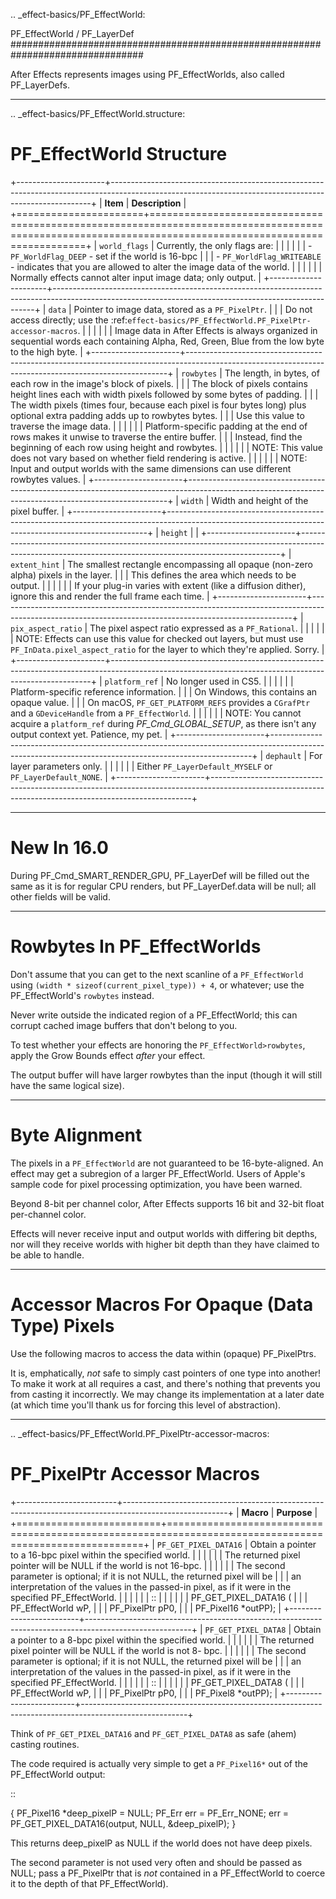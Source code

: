 .. _effect-basics/PF_EffectWorld:

PF_EffectWorld / PF_LayerDef
################################################################################

After Effects represents images using PF_EffectWorlds, also called PF_LayerDefs.

----

.. _effect-basics/PF_EffectWorld.structure:

PF_EffectWorld Structure
================================================================================

+----------------------+-------------------------------------------------------------------------------------------------------------------------------------------------------+
|       **Item**       |                                                                    **Description**                                                                    |
+======================+=======================================================================================================================================================+
| ``world_flags``      | Currently, the only flags are:                                                                                                                        |
|                      |                                                                                                                                                       |
|                      |   - ``PF_WorldFlag_DEEP`` - set if the world is 16-bpc                                                                                                |
|                      |   - ``PF_WorldFlag_WRITEABLE`` - indicates that you are allowed to alter the image data of the world.                                                 |
|                      |                                                                                                                                                       |
|                      | Normally effects cannot alter input image data; only output.                                                                                          |
+----------------------+-------------------------------------------------------------------------------------------------------------------------------------------------------+
| ``data``             | Pointer to image data, stored as a ``PF_PixelPtr``.                                                                                                   |
|                      | Do not access directly; use the :ref:`effect-basics/PF_EffectWorld.PF_PixelPtr-accessor-macros`.                                                      |
|                      |                                                                                                                                                       |
|                      | Image data in After Effects is always organized in sequential words each containing Alpha, Red, Green, Blue from the low byte to the high byte.       |
+----------------------+-------------------------------------------------------------------------------------------------------------------------------------------------------+
| ``rowbytes``         | The length, in bytes, of each row in the image's block of pixels.                                                                                     |
|                      | The block of pixels contains height lines each with width pixels followed by some bytes of padding.                                                   |
|                      | The width pixels (times four, because each pixel is four bytes long) plus optional extra padding adds up to rowbytes bytes.                           |
|                      | Use this value to traverse the image data.                                                                                                            |
|                      |                                                                                                                                                       |
|                      | Platform-specific padding at the end of rows makes it unwise to traverse the entire buffer.                                                           |
|                      | Instead, find the beginning of each row using height and rowbytes.                                                                                    |
|                      |                                                                                                                                                       |
|                      | NOTE: This value does not vary based on whether field rendering is active.                                                                            |
|                      |                                                                                                                                                       |
|                      | NOTE: Input and output worlds with the same dimensions can use different rowbytes values.                                                             |
+----------------------+-------------------------------------------------------------------------------------------------------------------------------------------------------+
| ``width``            | Width and height of the pixel buffer.                                                                                                                 |
+----------------------+-------------------------------------------------------------------------------------------------------------------------------------------------------+
| ``height``           |                                                                                                                                                       |
+----------------------+-------------------------------------------------------------------------------------------------------------------------------------------------------+
| ``extent_hint``      | The smallest rectangle encompassing all opaque (non-zero alpha) pixels in the layer.                                                                  |
|                      | This defines the area which needs to be output.                                                                                                       |
|                      |                                                                                                                                                       |
|                      | If your plug-in varies with extent (like a diffusion dither), ignore this and render the full frame each time.                                        |
+----------------------+-------------------------------------------------------------------------------------------------------------------------------------------------------+
| ``pix_aspect_ratio`` | The pixel aspect ratio expressed as a ``PF_Rational``.                                                                                                |
|                      |                                                                                                                                                       |
|                      | NOTE: Effects can use this value for checked out layers, but must use ``PF_InData.pixel_aspect_ratio`` for the layer to which they're applied. Sorry. |
+----------------------+-------------------------------------------------------------------------------------------------------------------------------------------------------+
| ``platform_ref``     | No longer used in CS5.                                                                                                                                |
|                      |                                                                                                                                                       |
|                      | Platform-specific reference information.                                                                                                              |
|                      | On Windows, this contains an opaque value.                                                                                                            |
|                      | On macOS, ``PF_GET_PLATFORM_REFS`` provides a ``CGrafPtr`` and a ``GDeviceHandle`` from a ``PF_EffectWorld``.                                         |
|                      |                                                                                                                                                       |
|                      | NOTE: You cannot acquire a ``platform_ref`` during *PF_Cmd_GLOBAL_SETUP*, as there isn't any output context yet. Patience, my pet.                    |
+----------------------+-------------------------------------------------------------------------------------------------------------------------------------------------------+
| ``dephault``         | For layer parameters only.                                                                                                                            |
|                      |                                                                                                                                                       |
|                      | Either ``PF_LayerDefault_MYSELF`` or ``PF_LayerDefault_NONE``.                                                                                        |
+----------------------+-------------------------------------------------------------------------------------------------------------------------------------------------------+

----

New In 16.0
================================================================================

During PF_Cmd_SMART_RENDER_GPU, PF_LayerDef will be filled out the same as it is for regular CPU renders, but PF_LayerDef.data will be null; all other fields will be valid.

----

Rowbytes In PF_EffectWorlds
================================================================================

Don't assume that you can get to the next scanline of a ``PF_EffectWorld`` using ``(width * sizeof(current_pixel_type)) + 4``, or whatever; use the PF_EffectWorld's ``rowbytes`` instead.

Never write outside the indicated region of a PF_EffectWorld; this can corrupt cached image buffers that don't belong to you.

To test whether your effects are honoring the ``PF_EffectWorld>rowbytes``, apply the Grow Bounds effect *after* your effect.

The output buffer will have larger rowbytes than the input (though it will still have the same logical size).

----

Byte Alignment
================================================================================

The pixels in a ``PF_EffectWorld`` are not guaranteed to be 16-byte-aligned. An effect may get a subregion of a larger PF_EffectWorld. Users of Apple's sample code for pixel processing optimization, you have been warned.

Beyond 8-bit per channel color, After Effects supports 16 bit and 32-bit float per-channel color.

Effects will never receive input and output worlds with differing bit depths, nor will they receive worlds with higher bit depth than they have claimed to be able to handle.

----

Accessor Macros For Opaque (Data Type) Pixels
================================================================================

Use the following macros to access the data within (opaque) PF_PixelPtrs.

It is, emphatically, *not* safe to simply cast pointers of one type into another! To make it work at all requires a cast, and there's nothing that prevents you from casting it incorrectly. We may change its implementation at a later date (at which time you'll thank us for forcing this level of abstraction).

----

.. _effect-basics/PF_EffectWorld.PF_PixelPtr-accessor-macros:

PF_PixelPtr Accessor Macros
================================================================================

+-------------------------+--------------------------------------------------------------------------------------------------------+
|        **Macro**        |                                              **Purpose**                                               |
+=========================+========================================================================================================+
| ``PF_GET_PIXEL_DATA16`` | Obtain a pointer to a 16-bpc pixel within the specified world.                                         |
|                         |                                                                                                        |
|                         | The returned pixel pointer will be NULL if the world is not 16-bpc.                                    |
|                         |                                                                                                        |
|                         | The second parameter is optional; if it is not NULL, the returned pixel will be                        |
|                         | an interpretation of the values in the passed-in pixel, as if it were in the specified PF_EffectWorld. |
|                         |                                                                                                        |
|                         | ::                                                                                                     |
|                         |                                                                                                        |
|                         |   PF_GET_PIXEL_DATA16 (                                                                                |
|                         |     PF_EffectWorld wP,                                                                                 |
|                         |     PF_PixelPtr    pP0,                                                                                |
|                         |     PF_Pixel16     *outPP);                                                                            |
+-------------------------+--------------------------------------------------------------------------------------------------------+
| ``PF_GET_PIXEL_DATA8``  | Obtain a pointer to a 8-bpc pixel within the specified world.                                          |
|                         |                                                                                                        |
|                         | The returned pixel pointer will be NULL if the world is not 8- bpc.                                    |
|                         |                                                                                                        |
|                         | The second parameter is optional; if it is not NULL, the returned pixel will be                        |
|                         | an interpretation of the values in the passed-in pixel, as if it were in the specified PF_EffectWorld. |
|                         |                                                                                                        |
|                         | ::                                                                                                     |
|                         |                                                                                                        |
|                         |   PF_GET_PIXEL_DATA8 (                                                                                 |
|                         |     PF_EffectWorld wP,                                                                                 |
|                         |     PF_PixelPtr    pP0,                                                                                |
|                         |     PF_Pixel8      *outPP);                                                                            |
+-------------------------+--------------------------------------------------------------------------------------------------------+

Think of ``PF_GET_PIXEL_DATA16`` and ``PF_GET_PIXEL_DATA8`` as safe (ahem) casting routines.

The code required is actually very simple to get a ``PF_Pixel16*`` out of the PF_EffectWorld output:

::

  {
    PF_Pixel16 *deep_pixelP = NULL;
    PF_Err     err = PF_Err_NONE;
    err = PF_GET_PIXEL_DATA16(output, NULL, &deep_pixelP);
  }

This returns deep_pixelP as NULL if the world does not have deep pixels.

The second parameter is not used very often and should be passed as NULL; pass a PF_PixelPtr that is *not* contained in a PF_EffectWorld to coerce it to the depth of that PF_EffectWorld).
